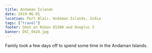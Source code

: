 ```yaml
---
title: Andaman Islands
date: 2019-06-01
location: Port Blair, Andaman Islands, India
tags: ["travel"]
footer: Shot on Nikon D5300 and Oneplus 3
banner: DSC_0428.jpg
---
```

Family took a few days off to spend some time in the Andaman Islands.
<!--more-->